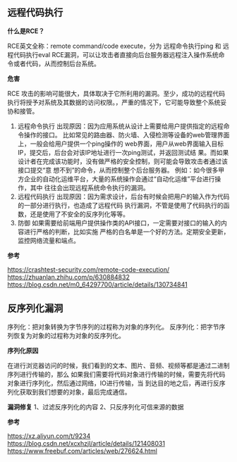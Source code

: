 ## 远程代码执行

**什么是RCE？**

RCE英文全称：remote command/code execute，分为 远程命令执行ping 和 远程代码执行eval
RCE漏洞，可以让攻击者直接向后台服务器远程注入操作系统命令或者代码，从而控制后台系统。

**危害**

RCE  攻击的影响可能很大，具体取决于它所利用的漏洞。至少，成功的远程代码执行将授予对系统及其数据的访问权限。，严重的情况下，它可能导致整个系统妥协和接管。

1. 远程命令执行
  出现原因：因为应用系统从设计上需要给用户提供指定的远程命令操作的接口。
  比如常见的路由器、防火墙、入侵检测等设备的web管理界面上，一般会给用户提供一个ping操作的
  web界面，用户从web界面输入目标IP，提交后，后台会对该IP地址进行一次ping测试，并返回测试结
  果。而如果设计者在完成该功能时，没有做严格的安全控制，则可能会导致攻击者通过该接口提交“意
  想不到”的命令，从而控制整个后台服务器。
  例如：如今很多甲方企业的自动化运维平台，大量的系统操作会通过“自动化运维”平台进行操作，其中
  往往会出现远程系统命令执行的漏洞。
2. 远程代码执行
  出现原因：因为需求设计，后台有时候会把用户的输入作为代码的一部分进行执行，也造成了远程代码
  执行漏洞，不管是使用了代码执行的函数，还是使用了不安全的反序列化等等。
3. 防御
  如果需要给前端用户提供操作类的API接口，一定需要对接口的输入的内容进行严格的判断，比如实施
  严格的白名单是一个好的方法。定期安全更新，监控网络流量和端点。

**参考** 

https://crashtest-security.com/remote-code-execution/
https://zhuanlan.zhihu.com/p/630884832
https://blog.csdn.net/m0_64297700/article/details/130734841

## 反序列化漏洞 

序列化：把对象转换为字节序列的过程称为对象的序列化。
反序列化：把字节序列恢复为对象的过程称为对象的反序列化。

**序列化原因**

在进行浏览器访问的时候，我们看到的文本、图片、音频、视频等都是通过二进制序列进行传输的，那么
如果我们需要将代码对象进行传输的时候，需要先将代码对象进行序列化，然后通过网络，IO进行传输，当
到达目的地之后，再进行反序列化获取到我们想要的对象，最后完成通信。

**漏洞修复**
1、过滤反序列化的内容
2、只反序列化可信来源的数据

**参考**

https://xz.aliyun.com/t/9234
https://blog.csdn.net/xcxhzjl/article/details/121408031
https://www.freebuf.com/articles/web/276624.html